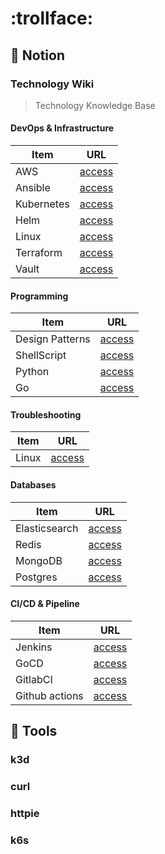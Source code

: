 # :trollface:

## :bookmark: Notion

### Technology Wiki

> Technology Knowledge Base

#### DevOps & Infrastructure

Item                              | URL
--------------------------------- | -------------
AWS                               | [access](https://portswigger.net/web-security)
Ansible                           | [access](https://portswigger.net/web-security)
Kubernetes                        | [access](https://portswigger.net/web-security)
Helm                              | [access](https://portswigger.net/web-security)
Linux                             | [access](https://portswigger.net/web-security)
Terraform                         | [access](https://portswigger.net/web-security)
Vault                             | [access](https://portswigger.net/web-security)

#### Programming

Item                              | URL
--------------------------------- | -------------
Design Patterns                   | [access](https://portswigger.net/web-security)
ShellScript                       | [access](https://portswigger.net/web-security)
Python                            | [access](https://portswigger.net/web-security)
Go                                | [access](https://portswigger.net/web-security)

#### Troubleshooting

Item                              | URL
--------------------------------- | -------------
Linux                             | [access](https://portswigger.net/web-security)

#### Databases

Item                              | URL
--------------------------------- | -------------
Elasticsearch                     | [access](https://github.com/apolzek/pullhacks/tree/main/technology-wiki/databases/elasticsearch)
Redis                             | [access](https://portswigger.net/web-security)
MongoDB                           | [access](https://portswigger.net/web-security)
Postgres                          | [access](https://portswigger.net/web-security)

#### CI/CD & Pipeline

Item                              | URL
--------------------------------- | -------------
Jenkins                           | [access](https://portswigger.net/web-security)
GoCD                              | [access](https://portswigger.net/web-security)
GitlabCI                          | [access](https://portswigger.net/web-security)
Github actions                    | [access](https://portswigger.net/web-security)


## :bookmark: Tools

### k3d

### curl

### httpie

### k6s
